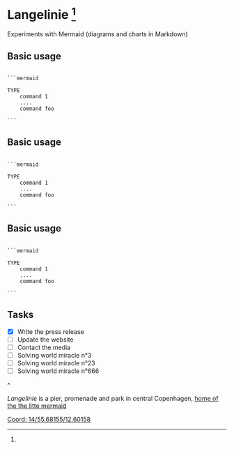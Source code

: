 # Langelinie [^bignote] 

Experiments with Mermaid (diagrams and charts in Markdown)


## Basic usage
<pre><code>
```mermaid

TYPE 
    command 1
    ....
    command foo

```
</code></pre>



## Basic usage
<pre><code>
```mermaid

TYPE 
    command 1
    ....
    command foo

```
</code></pre>



## Basic usage
<pre><code>
```mermaid

TYPE 
    command 1
    ....
    command foo

```
</code></pre>

## Tasks

- [x] Write the press release
- [ ] Update the website
- [ ] Contact the media
- [ ] Solving world miracle n°3 
- [ ] Solving world miracle n°23 
- [ ] Solving world miracle n°666 

^
[^bignote]: 
<i>Langelinie</i> is a pier, promenade and park in central Copenhagen, [home of the the litte mermaid](https://en.wikipedia.org/wiki/The_Little_Mermaid_(statue))

[Coord: 14/55.68155/12.60158](https://www.openstreetmap.org/?mlat=55.692861&mlon=12.599278&zoom=15#map=14/55.68155/12.60158)
